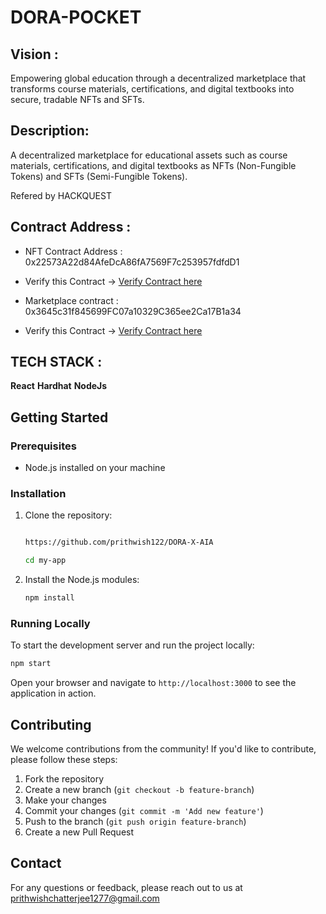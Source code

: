 ﻿# DORA-POCKET

 ## Vision :
 
 Empowering global education through a decentralized marketplace that transforms course materials, certifications, and digital textbooks into secure, tradable NFTs and SFTs.
 
 ## Description: 
 A decentralized marketplace for educational assets such as course materials, certifications, and digital textbooks as NFTs (Non-Fungible Tokens) and SFTs (Semi-Fungible Tokens).

 Refered by HACKQUEST

## Contract Address : 
- NFT Contract Address : 0x22573A22d84AfeDcA86fA7569F7c253957fdfdD1

- Verify this Contract -> [Verify Contract here ](https://testnet.aiascan.com/address/0x22573A22d84AfeDcA86fA7569F7c253957fdfdD1)

- Marketplace contract : 0x3645c31f845699FC07a10329C365ee2Ca17B1a34

- Verify this Contract -> [Verify Contract here ](https://testnet.aiascan.com/address/0x3645c31f845699FC07a10329C365ee2Ca17B1a34)



## TECH STACK :

**React**
**Hardhat**
**NodeJs**


## Getting Started

### Prerequisites

- Node.js installed on your machine

### Installation

1. Clone the repository:
    ```bash
    
    https://github.com/prithwish122/DORA-X-AIA

    cd my-app
    ```

2. Install the Node.js modules:
    ```bash
    npm install
    ```

### Running Locally

To start the development server and run the project locally:

```bash
npm start
```

Open your browser and navigate to `http://localhost:3000` to see the application in action.

## Contributing

We welcome contributions from the community! If you'd like to contribute, please follow these steps:

1. Fork the repository
2. Create a new branch (`git checkout -b feature-branch`)
3. Make your changes
4. Commit your changes (`git commit -m 'Add new feature'`)
5. Push to the branch (`git push origin feature-branch`)
6. Create a new Pull Request

## Contact

For any questions or feedback, please reach out to us at prithwishchatterjee1277@gmail.com
 
